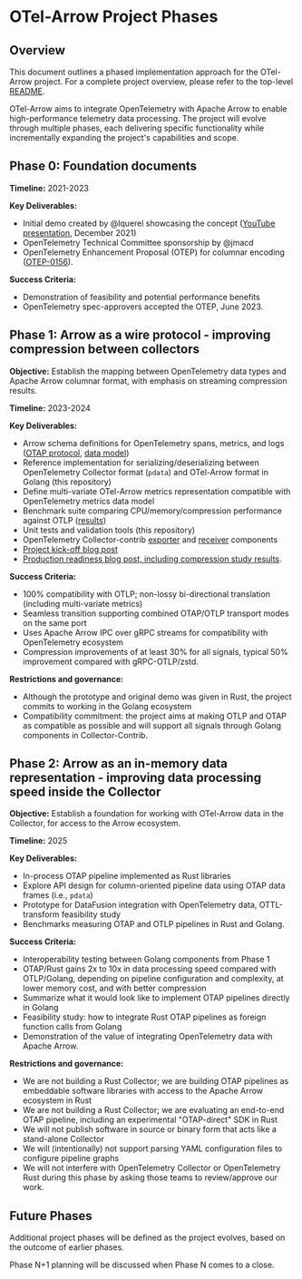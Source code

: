 # OTel-Arrow Project Phases

## Overview

This document outlines a phased implementation approach for the OTel-Arrow project. For a complete project overview, please refer to the top-level [README](../README.md).

OTel-Arrow aims to integrate OpenTelemetry with Apache Arrow to enable high-performance telemetry data processing. The project will evolve through multiple phases, each delivering specific functionality while incrementally expanding the project's capabilities and scope.

## Phase 0: Foundation documents

**Timeline:** 2021-2023

**Key Deliverables:**

- Initial demo created by @lquerel showcasing the concept ([YouTube presentation](https://www.youtube.com/watch?v=9dGGjREaggY), December 2021)
- OpenTelemetry Technical Committee sponsorship by @jmacd
- OpenTelemetry Enhancement Proposal (OTEP) for columnar encoding ([OTEP-0156](https://github.com/open-telemetry/opentelemetry-specification/blob/main/oteps/0156-columnar-encoding.md)).

**Success Criteria:**

- Demonstration of feasibility and potential performance benefits
- OpenTelemetry spec-approvers accepted the OTEP, June 2023.

## Phase 1: Arrow as a wire protocol - improving compression between collectors

**Objective:** Establish the mapping between OpenTelemetry data types and Apache Arrow columnar format, with emphasis on streaming compression results.

**Timeline:** 2023-2024

**Key Deliverables:**

- Arrow schema definitions for OpenTelemetry spans, metrics, and logs ([OTAP protocol](../proto/opentelemetry/proto/experimental/arrow/v1/arrow_service.proto), [data model](./data_model.md))
- Reference implementation for serializing/deserializing between OpenTelemetry Collector format (`pdata`) and OTel-Arrow format in Golang (this repository)
- Define multi-variate OTel-Arrow metrics representation compatible with OpenTelemetry metrics data model
- Benchmark suite comparing CPU/memory/compression performance against OTLP ([results](./benchmarks.md))
- Unit tests and validation tools (this repository)
- OpenTelemetry Collector-contrib [exporter](https://github.com/open-telemetry/opentelemetry-collector-contrib/blob/main/exporter/otelarrowexporter/README.md) and [receiver](https://github.com/open-telemetry/opentelemetry-collector-contrib/blob/main/receiver/otelarrowreceiver/README.md) components
- [Project kick-off blog post](https://opentelemetry.io/blog/2023/otel-arrow/)
- [Production readiness blog post, including compression study results](https://opentelemetry.io/blog/2024/otel-arrow-production).

**Success Criteria:**

- 100% compatibility with OTLP; non-lossy bi-directional translation (including multi-variate metrics)
- Seamless transition supporting combined OTAP/OTLP transport modes on the same port
- Uses Apache Arrow IPC over gRPC streams for compatibility with OpenTelemetry ecosystem
- Compression improvements of at least 30% for all signals, typical 50% improvement compared with gRPC-OTLP/zstd.

**Restrictions and governance:**

- Although the prototype and original demo was given in Rust, the project commits to working in the Golang ecosystem
- Compatibility commitment: the project aims at making OTLP and OTAP as compatible as possible and will support all signals through Golang components in Collector-Contrib.

## Phase 2: Arrow as an in-memory data representation - improving data processing speed inside the Collector

**Objective:** Establish a foundation for working with OTel-Arrow data in the Collector, for access to the Arrow ecosystem.

**Timeline:** 2025

**Key Deliverables:**

- In-process OTAP pipeline implemented as Rust libraries
- Explore API design for column-oriented pipeline data using OTAP data frames (i.e., `pdata`)
- Prototype for DataFusion integration with OpenTelemetry data, OTTL-transform feasibility study
- Benchmarks measuring OTAP and OTLP pipelines in Rust and Golang.

**Success Criteria:**

- Interoperability testing between Golang components from Phase 1
- OTAP/Rust gains 2x to 10x in data processing speed compared with OTLP/Golang, depending on pipeline configuration and complexity, at lower memory cost, and with better compression
- Summarize what it would look like to implement OTAP pipelines directly in Golang
- Feasibility study: how to integrate Rust OTAP pipelines as foreign function calls from Golang
- Demonstration of the value of integrating OpenTelemetry data with Apache Arrow.

**Restrictions and governance:**

- We are not building a Rust Collector; we are building OTAP pipelines as embeddable software libraries with access to the Apache Arrow ecosystem in Rust
- We are not building a Rust Collector; we are evaluating an end-to-end OTAP pipeline, including an experimental "OTAP-direct" SDK in Rust
- We will not publish software in source or binary form that acts like a stand-alone Collector
- We will (intentionally) not support parsing YAML configuration files to configure pipeline graphs
- We will not interfere with OpenTelemetry Collector or OpenTelemetry Rust during this phase by asking those teams to review/approve our work.

## Future Phases

Additional project phases will be defined as the project evolves, based on the outcome of earlier phases.

Phase N+1 planning will be discussed when Phase N comes to a close.
